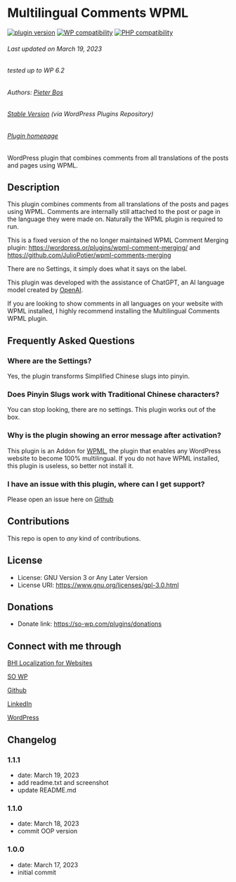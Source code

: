 # Multilingual Comments WPML

[![plugin version](https://img.shields.io/wordpress/plugin/v/multilingual-comments-wpml.svg)](https://wordpress.org/plugins/multilingual-comments-wpml) [![WP compatibility](https://plugintests.com/plugins/multilingual-comments-wpml/wp-badge.svg)](https://plugintests.com/plugins/multilingual-comments-wpml/latest) [![PHP compatibility](https://plugintests.com/plugins/multilingual-comments-wpml/php-badge.svg)](https://plugintests.com/plugins/multilingual-comments-wpml/latest)

###### Last updated on March 19, 2023
###### tested up to WP 6.2
###### Authors: [Pieter Bos](https://github.com/senlin)
###### [Stable Version](https://wordpress.org/plugins/multilingual-comments-wpml) (via WordPress Plugins Repository)
###### [Plugin homepage](https://so-wp.com/plugin/multilingual-comments-wpml)

WordPress plugin that combines comments from all translations of the posts and pages using WPML.

## Description

This plugin combines comments from all translations of the posts and pages using WPML. Comments are internally still attached to the post or page in the language they were made on.
Naturally the WPML plugin is required to run.

This is a fixed version of the no longer maintained WPML Comment Merging plugin:
https://wordpress.or/plugins/wpml-comment-merging/ and https://github.com/JulioPotier/wpml-comments-merging

There are no Settings, it simply does what it says on the label.

This plugin was developed with the assistance of ChatGPT, an AI language model created by [OpenAI](https://www.openai.com/).

If you are looking to show comments in all languages on your website with WPML installed, I highly recommend installing the Multilingual Comments WPML plugin. 

## Frequently Asked Questions

### Where are the Settings?

Yes, the plugin transforms Simplified Chinese slugs into pinyin.

### Does Pinyin Slugs work with Traditional Chinese characters?

You can stop looking, there are no settings. This plugin works out of the box.

### Why is the plugin showing an error message after activation?

This plugin is an Addon for [WPML](https://wpml.org), the plugin that enables any WordPress website to become 100% multilingual. If you do not have WPML installed, this plugin is useless, so better not install it.

### I have an issue with this plugin, where can I get support?

Please open an issue here on [Github](https://github.com/senlin/multilingual-comments-wpml/issues)

## Contributions

This repo is open to _any_ kind of contributions.

## License

* License: GNU Version 3 or Any Later Version
* License URI: https://www.gnu.org/licenses/gpl-3.0.html

## Donations

* Donate link: https://so-wp.com/plugins/donations

## Connect with me through

[BHI Localization for Websites](https://www.bhi-localization.com)

[SO WP](https://so-wp.com)

[Github](https://github.com/senlin)

[LinkedIn](https://www.linkedin.com/in/pieterbos83/)

[WordPress](https://profiles.wordpress.org/senlin/)

## Changelog

### 1.1.1

* date: March 19, 2023
* add readme.txt and screenshot
* update README.md

### 1.1.0

* date: March 18, 2023
* commit OOP version

### 1.0.0

* date: March 17, 2023
* initial commit

